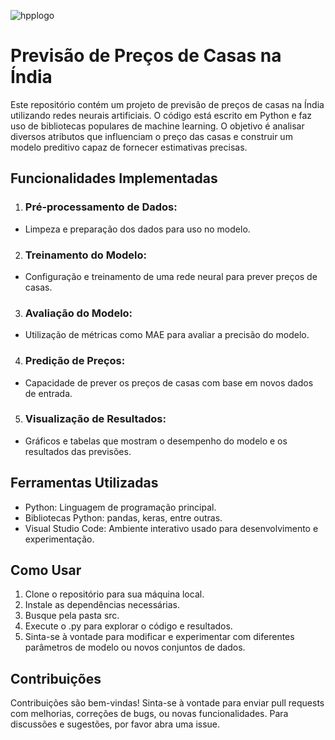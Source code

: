 ![hpplogo](https://github.com/user-attachments/assets/849e9793-e6d9-427b-bd10-93ba77c0291f)

# Previsão de Preços de Casas na Índia
Este repositório contém um projeto de previsão de preços de casas na Índia utilizando redes neurais artificiais. O código está escrito em Python e faz uso de bibliotecas populares de machine learning. O objetivo é analisar diversos atributos que influenciam o preço das casas e construir um modelo preditivo capaz de fornecer estimativas precisas.

## Funcionalidades Implementadas
1. ### Pré-processamento de Dados:
- Limpeza e preparação dos dados para uso no modelo.

2. ### Treinamento do Modelo:
- Configuração e treinamento de uma rede neural para prever preços de casas.

3. ### Avaliação do Modelo:
- Utilização de métricas como MAE para avaliar a precisão do modelo.

4. ### Predição de Preços:
- Capacidade de prever os preços de casas com base em novos dados de entrada.

5. ### Visualização de Resultados:
- Gráficos e tabelas que mostram o desempenho do modelo e os resultados das previsões.

## Ferramentas Utilizadas
- Python: Linguagem de programação principal.
- Bibliotecas Python: pandas, keras, entre outras.
- Visual Studio Code: Ambiente interativo usado para desenvolvimento e experimentação.

## Como Usar
1. Clone o repositório para sua máquina local.
2. Instale as dependências necessárias.
3. Busque pela pasta src.
4. Execute o .py para explorar o código e resultados.
5. Sinta-se à vontade para modificar e experimentar com diferentes parâmetros de modelo ou novos conjuntos de dados.

## Contribuições
Contribuições são bem-vindas! Sinta-se à vontade para enviar pull requests com melhorias, correções de bugs, ou novas funcionalidades. Para discussões e sugestões, por favor abra uma issue.